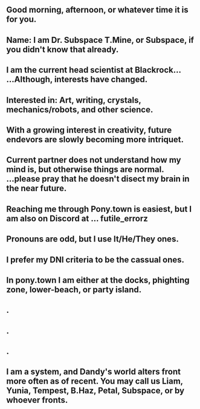  Good morning, afternoon, or whatever time it is for you.
-
 Name: I am Dr. Subspace T.Mine, or Subspace, if you didn't know that already.
-
 I am the current head scientist at Blackrock...
 ...Although, interests have changed.
-
Interested in: Art, writing, crystals, mechanics/robots, and other science.
-
 With a growing interest in creativity, future endevors are slowly becoming more intriquet.
-
 Current partner does not understand how my mind is, but otherwise things are normal.
 ...please pray that he doesn't disect my brain in the near future.
- 
 Reaching me through Pony.town is easiest, but I am also on Discord at ...
 futile_errorz
- 
 Pronouns are odd, but I use It/He/They ones.
- 
 I prefer my DNI criteria to be the cassual ones.
-
 In pony.town I am either at the docks, phighting zone, lower-beach, or party island. 
-
.
-
.
-
.
-
I am a system, and Dandy's world alters front more often as of recent.
You may call us Liam, Yunia, Tempest, B.Haz, Petal, Subspace, or by whoever fronts.
-
